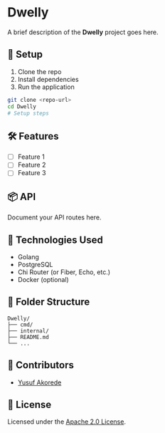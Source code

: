 # Dwelly

A brief description of the **Dwelly** project goes here.

## 🚀 Setup

1. Clone the repo
2. Install dependencies
3. Run the application

```bash
git clone <repo-url>
cd Dwelly
# Setup steps
```

## 🛠️ Features

- [ ] Feature 1
- [ ] Feature 2
- [ ] Feature 3

## 📦 API

Document your API routes here.

## 🧰 Technologies Used

- Golang
- PostgreSQL
- Chi Router (or Fiber, Echo, etc.)
- Docker (optional)

## 📁 Folder Structure

```
Dwelly/
├── cmd/
├── internal/
├── README.md
└── ...
```

## 👥 Contributors

- [Yusuf Akorede](https://github.com/koredeycode)

## 📄 License

Licensed under the [Apache 2.0 License](https://www.apache.org/licenses/LICENSE-2.0).
